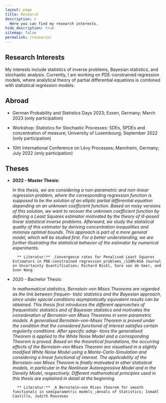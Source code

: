```yaml
---
layout: page
title: Research
description: >
  Here you can find my research interests.
hide_description: true
sitemap: false
permalink: /research/
---
```


## Research Interests

My interests include statistics of inverse problems, Bayesian statistics, and stochastic analysis. Currently, I am working on PDE-constrained regression models, where analytical theory of partial differential equations is combined with statistical regression models.

## Abroad

* German Probability and Statistics Days 2023; Essen, Germany; March 2023 (only participation)

* Workshop: Statistics for Stochastic Processes: SDEs, SPDEs and concentration of measure; University of Luxembourg; September 2022 (only participation)

* 10th International Conference on Lévy Processes; Mannheim, Germany; July 2022 (only participation)


## Theses 

* **2022 - Master Thesis:**

    _In this thesis, we are considering a non-parametric and non-linear regression problem, where the corresponding regression function is supposed to be the solution of an elliptic partial differential equation depending on an unknown coefficient function. Based on noisy versions of this solution, we want to recover the unknown coefficient function by defining a Least Squares estimator motivated by the theory of ill-posed linear statistical inverse problems. Afterward, we study the statistical quality of this estimator by deriving concentration inequalities and minimax optimal bounds. This approach is part of a more general model, which will be studied first. For a better understanding, we are further illustrating the statistical behavior of the estimator by numerical experiments._
    
        ** Literatur:** _Convergence rates for Penalised Least Squares Estimators in PDE-constrained regression problems_;SIAM/ASA Journal on Uncertainty Quantification; Richard Nickl, Sara van de Geer, and Sven Wang

* 2020 - Bachelor Thesis:

    _In mathematical statistics, Bernstein-von Mises Theorems are regarded as the link between frequen- tistic statistics and the Bayesian approach, since under special conditions asymptotically equivalent results can be obtained. This thesis first introduces the different approaches of frequentistic statistics and of Bayesian statistics and motivates the consideration of Bernstein-von Mises Theorems in semi-parametric models. A generalised Bernstein-von-Mises Theorem is proved under the condition that the considered functional of interest satisfies certain regularity conditions. After specific adap- tions the generalised Theorem is applied to the White Noise Model and a corresponding Theorem is proved. Based on the theoretical foundations, the occurring effects of the Bernstein-von Mises Theorem are visualised in a slightly modified White Noise Model using a Monte-Carlo-Simulation and considering a linear functional of interest. The applicability of the Bernstein-von Mises Theorem is finally motivated in other statistical models, in particular in the Nonlinear Autoregressive Model and in the Density Model, respectively. Different mathematical principles used in this thesis are explained in detail at the beginning._
    
        ** Literatur:** _A Bernstein–von Mises theorem for smooth functionals in semiparametric models_;Annals of Statistics; Ismaël Castillo, Judith Rousseau
